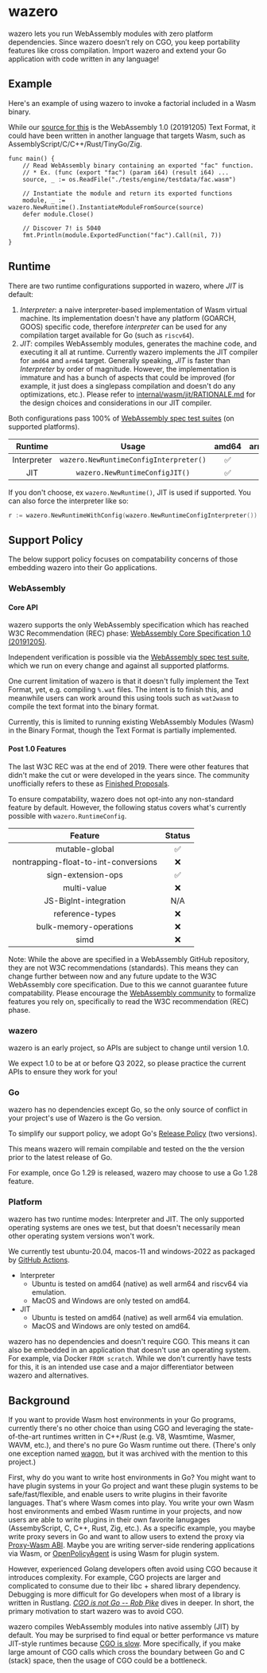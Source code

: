 # wazero

wazero lets you run WebAssembly modules with zero platform dependencies. Since wazero doesn’t rely on CGO, you keep
portability features like cross compilation. Import wazero and extend your Go application with code written in any
language!

## Example

Here's an example of using wazero to invoke a factorial included in a Wasm binary.

While our [source for this](tests/engine/testdata/fac.wat) is the WebAssembly 1.0 (20191205) Text Format,
it could have been written in another language that targets Wasm, such as AssemblyScript/C/C++/Rust/TinyGo/Zig.

```golang
func main() {
	// Read WebAssembly binary containing an exported "fac" function.
	// * Ex. (func (export "fac") (param i64) (result i64) ...
	source, _ := os.ReadFile("./tests/engine/testdata/fac.wasm")

	// Instantiate the module and return its exported functions
	module, _ := wazero.NewRuntime().InstantiateModuleFromSource(source)
	defer module.Close()

	// Discover 7! is 5040
	fmt.Println(module.ExportedFunction("fac").Call(nil, 7))
}
```

## Runtime

There are two runtime configurations supported in wazero, where _JIT_ is default:

1. _Interpreter_: a naive interpreter-based implementation of Wasm virtual machine. Its implementation doesn't have any platform (GOARCH, GOOS) specific code, therefore _interpreter_ can be used for any compilation target available for Go (such as `riscv64`).
2. _JIT_: compiles WebAssembly modules, generates the machine code, and executing it all at runtime. Currently wazero implements the JIT compiler for `amd64` and `arm64` target. Generally speaking, _JIT_ is faster than _Interpreter_ by order of magnitude. However, the implementation is immature and has a bunch of aspects that could be improved (for example, it just does a singlepass compilation and doesn't do any optimizations, etc.). Please refer to [internal/wasm/jit/RATIONALE.md](internal/wasm/jit/RATIONALE.md) for the design choices and considerations in our JIT compiler.

Both configurations pass 100% of [WebAssembly spec test suites]((https://github.com/WebAssembly/spec/tree/wg-1.0/test/core)) (on supported platforms).

| Runtime     | Usage| amd64 | arm64 | others |
|:---:|:---:|:---:|:---:|:---:|
| Interpreter|`wazero.NewRuntimeConfigInterpreter()`|✅ |✅|✅|
| JIT |`wazero.NewRuntimeConfigJIT()`|✅|✅ |❌|

If you don't choose, ex `wazero.NewRuntime()`, JIT is used if supported. You can also force the interpreter like so:
```go
r := wazero.NewRuntimeWithConfig(wazero.NewRuntimeConfigInterpreter())
```

## Support Policy

The below support policy focuses on compatability concerns of those embedding wazero into their Go applications.

### WebAssembly

#### Core API
wazero supports the only WebAssembly specification which has reached W3C
Recommendation (REC) phase: [WebAssembly Core Specification 1.0 (20191205)](https://www.w3.org/TR/2019/REC-wasm-core-1-20191205).

Independent verification is possible via the [WebAssembly spec test suite](https://github.com/WebAssembly/spec/tree/wg-1.0/test/core),
which we run on every change and against all supported platforms.

One current limitation of wazero is that it doesn't fully implement the Text
Format, yet, e.g. compiling `%.wat` files. The intent is to finish this, and
meanwhile users can work around this using tools such as `wat2wasm` to compile
the text format into the binary format.

Currently, this is limited to running existing WebAssembly Modules (Wasm) in
the Binary Format, though the Text Format is partially implemented.

#### Post 1.0 Features

The last W3C REC was at the end of 2019. There were other features that didn't
make the cut or were developed in the years since. The community unofficially
refers to these as [Finished Proposals](https://github.com/WebAssembly/proposals/blob/main/finished-proposals.md).

To ensure compatability, wazero does not opt-into any non-standard feature by
default. However, the following status covers what's currently possible with
`wazero.RuntimeConfig`.

| Feature                               | Status |
|:-------------------------------------:|:------:|
| mutable-global                        |   ✅   |
| nontrapping-float-to-int-conversions  |   ❌   |
| sign-extension-ops                    |   ✅   |
| multi-value                           |   ❌   |
| JS-BigInt-integration                 |  N/A   |
| reference-types                       |   ❌   |
| bulk-memory-operations                |   ❌   |
| simd                                  |   ❌   |

Note: While the above are specified in a WebAssembly GitHub repository, they
are not W3C recommendations (standards). This means they can change further
between now and any future update to the W3C WebAssembly core specification.
Due to this we cannot guarantee future compatability. Please encourage the
[WebAssembly community](https://www.w3.org/community/webassembly/) to formalize
features you rely on, specifically to read the W3C recommendation (REC) phase.

### wazero

wazero is an early project, so APIs are subject to change until version 1.0.

We expect 1.0 to be at or before Q3 2022, so please practice the current APIs to ensure they work for you!

### Go

wazero has no dependencies except Go, so the only source of conflict in your project's use of Wazero is the Go version.

To simplify our support policy, we adopt Go's [Release Policy](https://go.dev/doc/devel/release) (two versions).

This means wazero will remain compilable and tested on the the version prior to the latest release of Go.

For example, once Go 1.29 is released, wazero may choose to use a Go 1.28 feature.

### Platform

wazero has two runtime modes: Interpreter and JIT. The only supported operating
systems are ones we test, but that doesn't necessarily mean other operating
system versions won't work.

We currently test ubuntu-20.04, macos-11 and windows-2022 as packaged by
[GitHub Actions](https://github.com/actions/virtual-environments).

* Interpreter
  * Ubuntu is tested on amd64 (native) as well arm64 and riscv64 via emulation.
  * MacOS and Windows are only tested on amd64.
* JIT
  * Ubuntu is tested on amd64 (native) as well arm64 via emulation.
  * MacOS and Windows are only tested on amd64.

wazero has no dependencies and doesn't require CGO. This means it can also be
embedded in an application that doesn't use an operating system. For example,
via Docker `FROM scratch`. While we don't currently have tests for this, it is
an intended use case and a major differentiator between wazero and alternatives.

## Background

If you want to provide Wasm host environments in your Go programs, currently there's no other choice than using CGO and leveraging the state-of-the-art runtimes written in C++/Rust (e.g. V8, Wasmtime, Wasmer, WAVM, etc.), and there's no pure Go Wasm runtime out there. (There's only one exception named [wagon](https://github.com/go-interpreter/wagon), but it was archived with the mention to this project.)

First, why do you want to write host environments in Go? You might want to have plugin systems in your Go project and want these plugin systems to be safe/fast/flexible, and enable users to
write plugins in their favorite languages. That's where Wasm comes into play. You write your own Wasm host environments and embed Wasm runtime in your projects, and now users are able to write plugins in their own favorite lanugages (AssembyScript, C, C++, Rust, Zig, etc.). As a specific example, you maybe write proxy severs in Go and want to allow users to extend the proxy via [Proxy-Wasm ABI](https://github.com/proxy-wasm/spec). Maybe you are writing server-side rendering applications via Wasm, or [OpenPolicyAgent](https://www.openpolicyagent.org/docs/latest/wasm/) is using Wasm for plugin system.

However, experienced Golang developers often avoid using CGO because it introduces complexity. For example, CGO projects are larger and complicated to consume due to their libc + shared library dependency. Debugging is more difficult for Go developers when most of a library is written in Rustlang. [_CGO is not Go_](https://dave.cheney.net/2016/01/18/cgo-is-not-go)[ -- _Rob_ _Pike_](https://www.youtube.com/watch?v=PAAkCSZUG1c&t=757s) dives in deeper. In short, the primary motivation to start wazero was to avoid CGO.

wazero compiles WebAssembly modules into native assembly (JIT) by default. You may be surprised to find equal or better performance vs mature JIT-style runtimes because [CGO is slow](https://github.com/golang/go/issues/19574). More specifically, if you make large amount of CGO calls which cross the boundary between Go and C (stack) space, then the usage of CGO could be a bottleneck.

